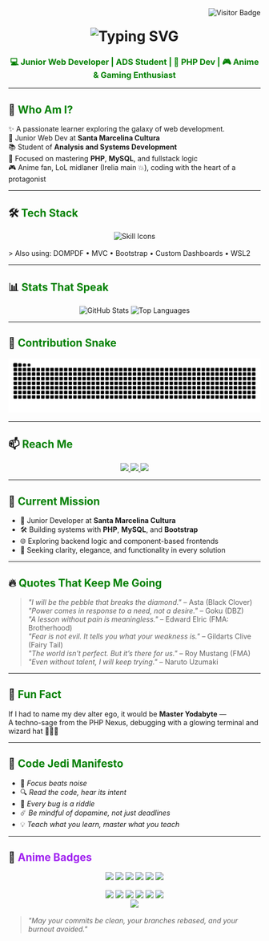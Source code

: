 <!-- Visitor Badge -->
<img display="block" align="right" src="https://visitor-badge.laobi.icu/badge?page_id=pedroowb.pedroowb" alt="Visitor Badge" />

<!-- Animated Header -->
<h1 align="center">
  <img src="https://readme-typing-svg.herokuapp.com/?font=Righteous&size=35&center=true&vCenter=true&width=600&height=70&duration=4000&lines=May+the+Code+Be+With+You!;PHP+Jedi+Awakens...;&color=008000" alt="Typing SVG" />
</h1>

<h3 align="center" style="color:#008000;">💻 Junior Web Developer | ADS Student | 🐘 PHP Dev | 🎮 Anime & Gaming Enthusiast</h3>

---

## 🌟 <span style="color:#008000;">Who Am I?</span>

✨ A passionate learner exploring the galaxy of web development.  
💼 Junior Web Dev at **Santa Marcelina Cultura**  
📚 Student of **Analysis and Systems Development**  
🚀 Focused on mastering **PHP**, **MySQL**, and fullstack logic  
🎮 Anime fan, LoL midlaner (Irelia main 💥), coding with the heart of a protagonist

---

## 🛠️ <span style="color:#008000;">Tech Stack</span>

<div align="center">
  <img src="https://skillicons.dev/icons?i=html,css,js,php,mysql,git,github,vscode,bootstrap,linux" alt="Skill Icons" />
</div>
<br>
> Also using: DOMPDF • MVC • Bootstrap • Custom Dashboards • WSL2

---

## 📊 <span style="color:#008000;">Stats That Speak</span>

<div align="center">
  <img height="180em" src="https://github-readme-stats.vercel.app/api?username=pedroowb&show_icons=true&theme=gruvbox&count_private=true&hide_border=true" alt="GitHub Stats" />
  <img height="180em" src="https://github-readme-stats.vercel.app/api/top-langs/?username=pedroowb&layout=compact&langs_count=8&theme=gruvbox&hide_border=true" alt="Top Languages" />
</div>

---

## 🐍 <span style="color:#008000;">Contribution Snake</span>

<div align="center">
  <img src="https://raw.githubusercontent.com/pedroowb/pedroowb/output/github-contribution-grid-snake.svg" alt="Snake animation" />
</div>

---

## 📫 <span style="color:#008000;">Reach Me</span>

<div align="center">
  <a href="mailto:phsilvasantos7@gmail.com" target="_blank">
    <img src="https://img.shields.io/badge/Gmail-008000?style=for-the-badge&logo=gmail&logoColor=white" />
  </a>
  <a href="https://www.linkedin.com/in/pedro-henrique-899151271/" target="_blank">
    <img src="https://img.shields.io/badge/LinkedIn-006400?style=for-the-badge&logo=linkedin&logoColor=white" />
  </a>
  <a href="https://codewithpedro.netlify.app" target="_blank">
    <img src="https://img.shields.io/badge/Portfolio-2E8B57?style=for-the-badge&logo=firefox&logoColor=white" />
  </a>
</div>

---

## 🎯 <span style="color:#008000;">Current Mission</span>

- 💼 Junior Developer at **Santa Marcelina Cultura**
- 🛠️ Building systems with **PHP**, **MySQL**, and **Bootstrap**
- 🌐 Exploring backend logic and component-based frontends
- 🧘 Seeking clarity, elegance, and functionality in every solution

---

## 🔥 <span style="color:#008000;">Quotes That Keep Me Going</span>

> _"I will be the pebble that breaks the diamond."_ – Asta (Black Clover)  
> _"Power comes in response to a need, not a desire."_ – Goku (DBZ)  
> _"A lesson without pain is meaningless."_ – Edward Elric (FMA: Brotherhood)  
> _"Fear is not evil. It tells you what your weakness is."_ – Gildarts Clive (Fairy Tail)  
> _"The world isn’t perfect. But it’s there for us."_ – Roy Mustang (FMA)  
> _"Even without talent, I will keep trying."_ – Naruto Uzumaki

---

## 🧞 <span style="color:#008000;">Fun Fact</span>

If I had to name my dev alter ego, it would be **Master Yodabyte** —  
A techno-sage from the PHP Nexus, debugging with a glowing terminal and wizard hat 🧙‍♂️💾

---

## 📜 <span style="color:#008000;">Code Jedi Manifesto</span>

- 🧘 _Focus beats noise_  
- 🔍 _Read the code, hear its intent_  
- 🧩 _Every bug is a riddle_  
- ☄️ _Be mindful of dopamine, not just deadlines_  
- 💡 _Teach what you learn, master what you teach_  

---
## 🌌 <span style="color:#A020F0;">Anime Badges</span>

<div align="center">
  <img src="https://img.shields.io/badge/Black%20Clover-Asta's+Will-A020F0?style=for-the-badge&logo=Crunchyroll&logoColor=white" />
  <img src="https://img.shields.io/badge/Naruto-Ninja+Way-orange?style=for-the-badge&logo=Naruto&logoColor=white" />
  <img src="https://img.shields.io/badge/Dragon%20Ball-Z+Warrior-ff4c4c?style=for-the-badge&logo=dragonball&logoColor=white" />
  <img src="https://img.shields.io/badge/Fullmetal%20Alchemist-State+Alchemist-silver?style=for-the-badge&logo=alchemy&logoColor=white" />
  <img src="https://img.shields.io/badge/Fairy%20Tail-Nakama-9400D3?style=for-the-badge&logo=fairytail&logoColor=white" />
  <img src="https://img.shields.io/badge/Studio%20Ghibli-Spirit+of+Imagination-9cf?style=for-the-badge&logo=ghost&logoColor=black" />
  <br><br>
  <img src="https://img.shields.io/badge/Attack%20on%20Titan-Survey+Corps-556B2F?style=for-the-badge&logo=audiotrack&logoColor=white" />
  <img src="https://img.shields.io/badge/One%20Piece-Straw+Hat+Pirate-FFD700?style=for-the-badge&logo=skyliner&logoColor=black" />
  <img src="https://img.shields.io/badge/Demon%20Slayer-Breath+of+Code-DC143C?style=for-the-badge&logo=flame&logoColor=white" />
  <img src="https://img.shields.io/badge/My%20Hero%20Academia-Plus+Ultra-00BFFF?style=for-the-badge&logo=zap&logoColor=white" />
  <img src="https://img.shields.io/badge/Jujutsu%20Kaisen-Cursed+Techniques-4B0082?style=for-the-badge&logo=octopus&logoColor=white" />
  <img src="https://img.shields.io/badge/Chainsaw%20Man-Contract+Coder-DD4124?style=for-the-badge&logo=chainsaw&logoColor=white" />
</div>

<div align="center">
  <img src="https://media.tenor.com/RLBeL7xqAiUAAAAd/star-wars-the-force.gif" width="400"/>
</div>

> _"May your commits be clean, your branches rebased, and your burnout avoided."_
